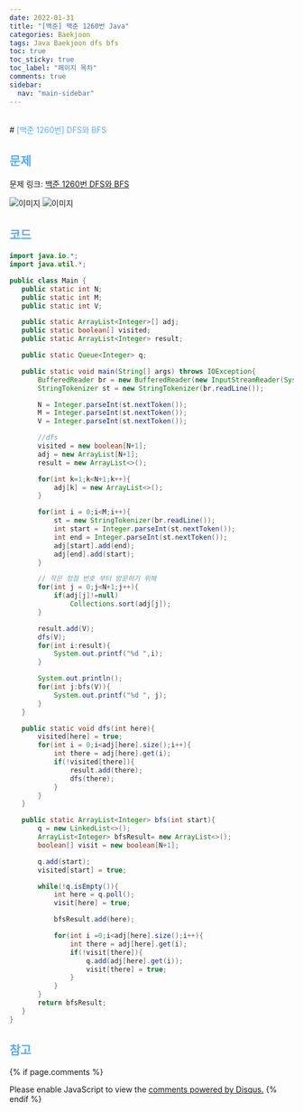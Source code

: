 ```yaml
---
date: 2022-01-31
title: "[백준] 백준 1260번 Java"
categories: Baekjoon
tags: Java Baekjoon dfs bfs
toc: true
toc_sticky: true
toc_label: "페이지 목차"
comments: true
sidebar:
  nav: "main-sidebar"
---
```


<br/>
# <span style="color:#58ACFA">[백준 1260번] DFS와 BFS</span>

<br/>

## <span style="color:#58ACFA">문제</span>

문제 링크: [백준 1260번 DFS와 BFS](https://www.acmicpc.net/problem/1260)

![이미지](/assets/images/dfs와bfs.png "dfs와 bfs")
![이미지](</assets/images/dfs와 bfs (2).png> "dfs와 bfs")

## <span style="color:#58ACFA">코드</span>

```java
import java.io.*;
import java.util.*;

public class Main {
   public static int N;
   public static int M;
   public static int V;

   public static ArrayList<Integer>[] adj;
   public static boolean[] visited;
   public static ArrayList<Integer> result;

   public static Queue<Integer> q;

   public static void main(String[] args) throws IOException{
       BufferedReader br = new BufferedReader(new InputStreamReader(System.in));
       StringTokenizer st = new StringTokenizer(br.readLine());

       N = Integer.parseInt(st.nextToken());
       M = Integer.parseInt(st.nextToken());
       V = Integer.parseInt(st.nextToken());

       //dfs
       visited = new boolean[N+1];
       adj = new ArrayList[N+1];
       result = new ArrayList<>();

       for(int k=1;k<N+1;k++){
           adj[k] = new ArrayList<>();
       }

       for(int i = 0;i<M;i++){
           st = new StringTokenizer(br.readLine());
           int start = Integer.parseInt(st.nextToken());
           int end = Integer.parseInt(st.nextToken());
           adj[start].add(end);
           adj[end].add(start);
       }

       // 작은 정점 번호 부터 방문하기 위해
       for(int j = 0;j<N+1;j++){
           if(adj[j]!=null)
               Collections.sort(adj[j]);
       }

       result.add(V);
       dfs(V);
       for(int i:result){
           System.out.printf("%d ",i);
       }

       System.out.println();
       for(int j:bfs(V)){
           System.out.printf("%d ", j);
       }
   }

   public static void dfs(int here){
       visited[here] = true;
       for(int i = 0;i<adj[here].size();i++){
           int there = adj[here].get(i);
           if(!visited[there]){
               result.add(there);
               dfs(there);
           }
       }
   }

   public static ArrayList<Integer> bfs(int start){
       q = new LinkedList<>();
       ArrayList<Integer> bfsResult= new ArrayList<>();
       boolean[] visit = new boolean[N+1];

       q.add(start);
       visited[start] = true;

       while(!q.isEmpty()){
           int here = q.poll();
           visit[here] = true;

           bfsResult.add(here);

           for(int i =0;i<adj[here].size();i++){
               int there = adj[here].get(i);
               if(!visit[there]){
                   q.add(adj[here].get(i));
                   visit[there] = true;
               }
           }
       }
       return bfsResult;
   }
}
```

## <span style="color:#58ACFA">참고</span>

{% if page.comments %}

<div id="disqus_thread"></div>
<script>
    /**
    *  RECOMMENDED CONFIGURATION VARIABLES: EDIT AND UNCOMMENT THE SECTION BELOW TO INSERT DYNAMIC VALUES FROM YOUR PLATFORM OR CMS.
    *  LEARN WHY DEFINING THESE VARIABLES IS IMPORTANT: https://disqus.com/admin/universalcode/#configuration-variables    */
    var disqus_config = function () {
        this.page.url = "{{ page.url | absolute_url }};";  // Replace PAGE_URL with your page's canonical URL variable
        this.page.identifier = "{{ page.id }}";; // Replace PAGE_IDENTIFIER with your page's unique identifier variable
    };
    (function() { // DON'T EDIT BELOW THIS LINE
        var d = document, s = d.createElement('script');
        s.src = 'https://lecocococo-blog.disqus.com/embed.js';
        s.setAttribute('data-timestamp', +new Date());
        (d.head || d.body).appendChild(s);
    })();

</script>
<noscript>Please enable JavaScript to view the <a href="https://disqus.com/?ref_noscript">comments powered by Disqus.</a></noscript>
{% endif %}

